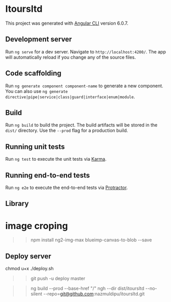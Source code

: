 # Itoursltd

This project was generated with [Angular CLI](https://github.com/angular/angular-cli) version 6.0.7.

## Development server

Run `ng serve` for a dev server. Navigate to `http://localhost:4200/`. The app will automatically reload if you change any of the source files.

## Code scaffolding

Run `ng generate component component-name` to generate a new component. You can also use `ng generate directive|pipe|service|class|guard|interface|enum|module`.

## Build

Run `ng build` to build the project. The build artifacts will be stored in the `dist/` directory. Use the `--prod` flag for a production build.

## Running unit tests

Run `ng test` to execute the unit tests via [Karma](https://karma-runner.github.io).

## Running end-to-end tests

Run `ng e2e` to execute the end-to-end tests via [Protractor](http://www.protractortest.org/).

## Library

# image croping

> > npm install ng2-img-max blueimp-canvas-to-blob --save

## Deploy server

chmod u+x ./deploy.sh

> > git push -u deploy master

> > ng build --prod --base-href "/"
> > ngh --dir dist/itoursltd --no-silent --repo=git@github.com:nazmuldipu/itoursltd.git
